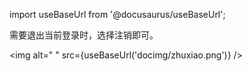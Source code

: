 import useBaseUrl from '@docusaurus/useBaseUrl';

需要退出当前登录时，选择注销即可。

<img alt=" " src={useBaseUrl('docimg/zhuxiao.png')} />